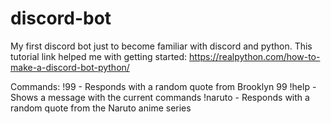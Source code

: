 # discord-bot
My first discord bot just to become familiar with discord and python.
This tutorial link helped me with getting started: https://realpython.com/how-to-make-a-discord-bot-python/

Commands:
	!99 - Responds with a random quote from Brooklyn 99
	!help - Shows a message with the current commands
	!naruto - Responds with a random quote from the Naruto anime series
